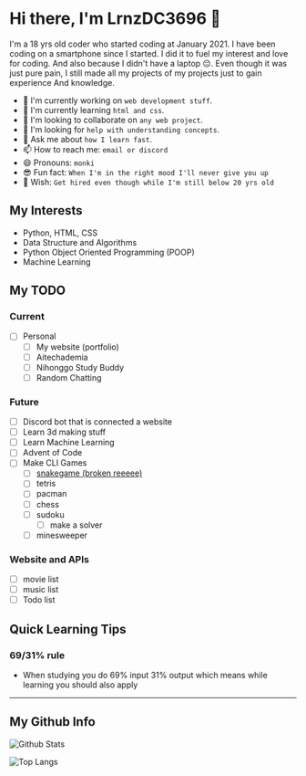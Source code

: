 # Hi there, I'm LrnzDC3696 👋

I'm a 18 yrs old coder who started coding at January 2021.
I have been coding on a smartphone since I started.
I did it to fuel my interest and love for coding.
And also because I didn't have a laptop 😔.
Even though it was just pure pain, I still made all
my projects of my projects just to gain experience
And knowledge.

- 🔭 I'm currently working on `web development stuff`.
- 🌱 I'm currently learning `html and css`.
- 👯 I'm looking to collaborate on `any web project`.
- 🤔 I'm looking for `help with understanding concepts`.
- 💬 Ask me about `how I learn fast`.
- 📫 How to reach me: `email or discord`
- 😄 Pronouns: `monki`
- 😎 Fun fact: `When I'm in the right mood I'll never give you up`
- 🌟 Wish: `Get hired even though while I'm still below 20 yrs old`

## My Interests

- Python, HTML, CSS
- Data Structure and Algorithms
- Python Object Oriented Programming (POOP)
- Machine Learning

## My TODO

### Current

- [ ] Personal
  - [ ] My website (portfolio)
  - [ ] Aitechademia
  - [ ] Nihonggo Study Buddy
  - [ ] Random Chatting

### Future

- [ ] Discord bot that is connected a website
- [ ] Learn 3d making stuff
- [ ] Learn Machine Learning
- [ ] Advent of Code
- [ ] Make CLI Games
  - [ ] [snakegame (broken reeeee)](https://github.com/LrnzDC3696/Smoll-Projects/tree/main/python/006_snek_game)
  - [ ] tetris
  - [ ] pacman
  - [ ] chess
  - [ ] sudoku
    - [ ] make a solver
  - [ ] minesweeper

### Website and APIs

- [ ] movie list
- [ ] music list
- [ ] Todo list

## Quick Learning Tips

### 69/31% rule

- When studying you do 69% input 31% output which means while learning you
  should also apply

---

## My Github Info

![Github Stats](https://github-readme-stats.vercel.app/api?username=LrnzDC3696&show_icons=true&theme=algolia)

![Top Langs](https://github-readme-stats.vercel.app/api/top-langs/?username=LrnzDC3696&theme=algolia)
